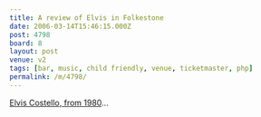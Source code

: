```yaml
---
title: A review of Elvis in Folkestone
date: 2006-03-14T15:46:15.000Z
post: 4798
board: 8
layout: post
venue: v2
tags: [bar, music, child friendly, venue, ticketmaster, php]
permalink: /m/4798/
---
```

<a href="http://www.elviscostello.info/articles/s/south_kent_gazette.800305.php">Elvis Costello, from 1980</a>...
